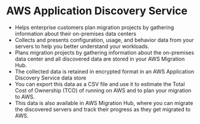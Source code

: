# AWS Application Discovery Service

- Helps enterprise customers plan migration projects by gathering information about their on-premises data centers
- Collects and presents configuration, usage, and behavior data from your servers to help you better understand your workloads.
- Plans migration projects by gathering information about the on-premises data center and all discovered data are stored in your AWS Migration Hub.
- The collected data is retained in encrypted format in an AWS Application Discovery Service data store
- You can export this data as a CSV file and use it to estimate the Total Cost of Ownership (TCO) of running on AWS and to plan your migration to AWS.
- This data is also available in AWS Migration Hub, where you can migrate the discovered servers and track their progress as they get migrated to AWS.